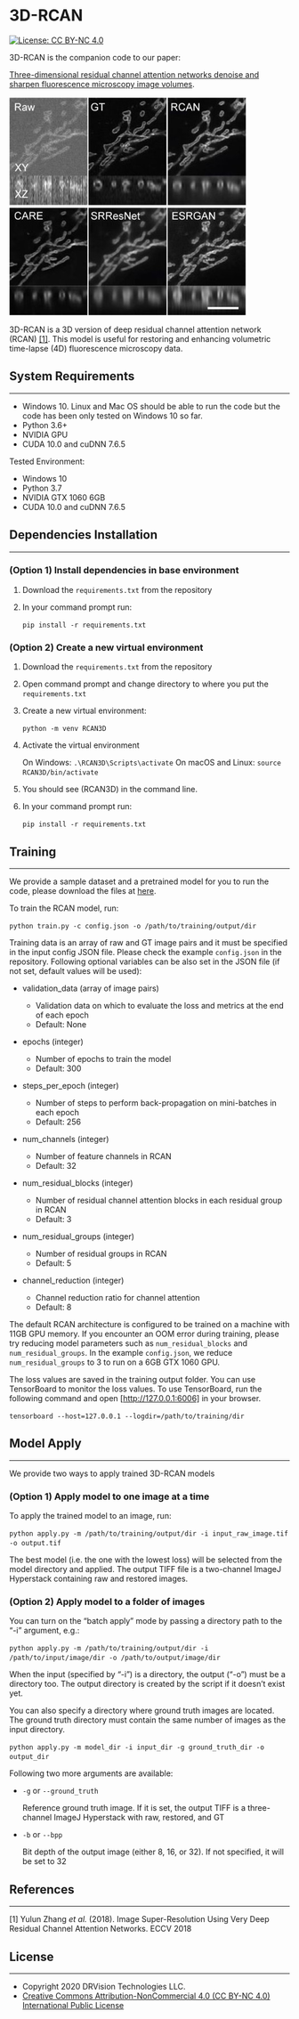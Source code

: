 # 3D-RCAN

[![License: CC BY-NC 4.0](https://img.shields.io/badge/License-CC%20BY--NC%204.0-lightgrey.svg)](https://creativecommons.org/licenses/by-nc/4.0/)

3D-RCAN is the companion code to our paper:

[Three-dimensional residual channel attention networks denoise and sharpen fluorescence microscopy image volumes](https://www.biorxiv.org/content/10.1101/2020.08.27.270439v1).

![Example](figures/example.png)

3D-RCAN is a 3D version of deep residual channel attention network (RCAN) [[1]](#1). This model is useful for restoring and enhancing volumetric time-lapse (4D) fluorescence microscopy data.

## System Requirements

---

- Windows 10. Linux and Mac OS should be able to run the code but the code has been only tested on Windows 10 so far.
- Python 3.6+
- NVIDIA GPU
- CUDA 10.0 and cuDNN 7.6.5

Tested Environment:

- Windows 10
- Python 3.7
- NVIDIA GTX 1060 6GB
- CUDA 10.0 and cuDNN 7.6.5

## Dependencies Installation

---

### (Option 1) Install dependencies in base environment

1. Download the `requirements.txt` from the repository
2. In your command prompt run:

    `pip install -r requirements.txt`

### (Option 2) Create a new virtual environment

1. Download the `requirements.txt` from the repository
2. Open command prompt and change directory to where you put the `requirements.txt`
3. Create a new virtual environment:

    `python -m venv RCAN3D`

4. Activate the virtual environment

    On Windows: `.\RCAN3D\Scripts\activate`
    On macOS and Linux: `source RCAN3D/bin/activate`

5. You should see (RCAN3D) in the command line.

6. In your command prompt run:

    `pip install -r requirements.txt`

## Training

---

We provide a sample dataset and a pretrained model for you to run the code, please download the files at
[here](https://www.dropbox.com/sh/hieldept1x476dw/AAC0pY3FrwdZBctvFF0Fx0L3a?dl=0).

To train the RCAN model, run:

`python train.py -c config.json -o /path/to/training/output/dir`

Training data is an array of raw and GT image pairs and it must be specified in the input config JSON file. Please check the example `config.json` in the repository. Following optional variables can be also set in the JSON file (if not set, default values will be used):

- validation_data (array of image pairs)
  - Validation data on which to evaluate the loss and metrics at the end of each epoch
  - Default: None

- epochs (integer)
  - Number of epochs to train the model
  - Default: 300

- steps_per_epoch (integer)
  - Number of steps to perform back-propagation on mini-batches in each epoch
  - Default: 256

- num_channels (integer)
  - Number of feature channels in RCAN
  - Default: 32

- num_residual_blocks (integer)
  - Number of residual channel attention blocks in each residual group in RCAN
  - Default: 3

- num_residual_groups (integer)
  - Number of residual groups in RCAN
  - Default: 5

- channel_reduction (integer)
  - Channel reduction ratio for channel attention
  - Default: 8

The default RCAN architecture is configured to be trained on a machine with 11GB GPU memory. If you encounter an OOM error during training, please try reducing model parameters such as `num_residual_blocks` and `num_residual_groups`. In the example `config.json`, we reduce `num_residual_groups` to 3 to run on a 6GB GTX 1060 GPU.

The loss values are saved in the training output folder. You can use TensorBoard to monitor the loss values. To use TensorBoard, run the following command and open [http://127.0.0.1:6006] in your browser.

`tensorboard --host=127.0.0.1 --logdir=/path/to/training/dir`

## Model Apply

---

We provide two ways to apply trained 3D-RCAN models

### (Option 1) Apply model to one image at a time

To apply the trained model to an image, run:

`python apply.py -m /path/to/training/output/dir -i input_raw_image.tif -o output.tif`

The best model (i.e. the one with the lowest loss) will be selected from the model directory and applied. The output TIFF file is a two-channel ImageJ Hyperstack containing raw and restored images.

### (Option 2) Apply model to a folder of images

You can turn on the “batch apply” mode by passing a directory path to the “-i” argument, e.g.:

`python apply.py -m /path/to/training/output/dir -i /path/to/input/image/dir -o /path/to/output/image/dir`

When the input (specified by “-i”) is a directory, the output (“-o”) must be a directory too. The output directory is created by the script if it doesn’t exist yet.

You can also specify a directory where ground truth images are located. The ground truth directory must contain the same number of images as the input directory.

`python apply.py -m model_dir -i input_dir -g ground_truth_dir -o output_dir`

Following two more arguments are available:

- `-g` or `--ground_truth`

    Reference ground truth image. If it is set, the output TIFF is a three-channel ImageJ Hyperstack with raw, restored, and GT
- `-b` or `--bpp`

    Bit depth of the output image (either 8, 16, or 32). If not specified, it will be set to 32

## References

---

<a id="1">[1]</a>
Yulun Zhang *et al.* (2018).
Image Super-Resolution Using Very Deep
Residual Channel Attention Networks.
ECCV 2018

## License

---
- Copyright 2020 DRVision Technologies LLC.
- [Creative Commons Attribution-NonCommercial 4.0 (CC BY-NC 4.0) International Public License](https://creativecommons.org/licenses/by-nc/4.0/) 